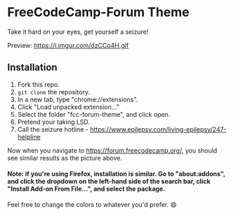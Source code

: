 # FreeCodeCamp-Forum Theme

Take it hard on your eyes, get yourself a seizure!

Preview: https://i.imgur.com/dzCCo4H.gif

## Installation

1. Fork this repo.
2. `git clone` the repository.
3. In a new tab, type "chrome://extensions".
4. Click "Load unpacked extension..."
5. Select the folder "fcc-forum-theme", and click open.
6. Pretend your taking LSD.
7. Call the seizure hotline - https://www.epilepsy.com/living-epilepsy/247-helpline

Now when you navigate to https://forum.freecodecamp.org/, you should see similar results as the picture above.

#### Note: if you're using Firefox, installation is similar. Go to "about:addons", and click the dropdown on the left-hand side of the search bar, click "Install Add-on From File...", and select the package.

Feel free to change the colors to whatever you'd prefer. :smile:
